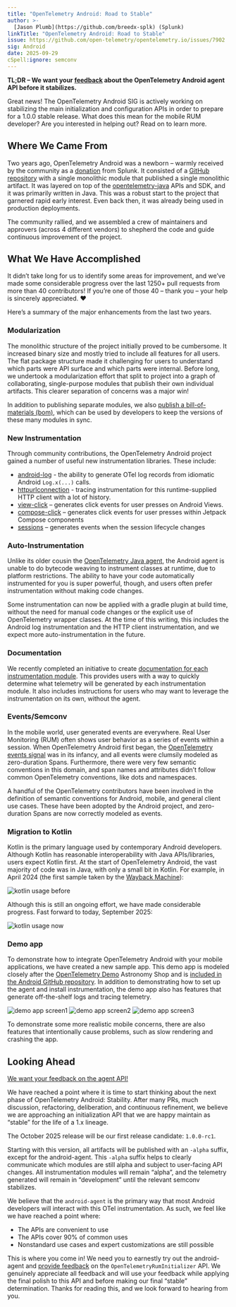 ```yaml
---
title: "OpenTelemetry Android: Road to Stable"
author: >-
  [Jason Plumb](https://github.com/breedx-splk) (Splunk)
linkTitle: "OpenTelemetry Android: Road to Stable"
issue: https://github.com/open-telemetry/opentelemetry.io/issues/7902
sig: Android
date: 2025-09-29
cSpell:ignore: semconv
---
```


**TL;DR – We want your
[feedback](https://github.com/open-telemetry/opentelemetry-android/issues/1257)
about the OpenTelemetry Android agent API before it stabilizes.**

Great news! The OpenTelemetry Android SIG is actively working on stabilizing the main initialization
and configuration APIs in order to prepare for a 1.0.0 stable release. What does this mean for the
mobile RUM developer? Are you interested in helping out? Read on to learn more.

## Where We Came From

Two years ago, OpenTelemetry Android was a newborn – warmly received by the community as a
[donation](https://github.com/open-telemetry/community/issues/1400)
from Splunk. It consisted of a
[GitHub repository](https://github.com/open-telemetry/opentelemetry-android)
with a single monolithic module that published a single monolithic artifact. It was layered on top
of the
[opentelemetry-java](https://github.com/open-telemetry/opentelemetry-java) APIs and SDK, and it was
primarily written in Java. This was a robust start to the project that garnered rapid early
interest. Even back then, it was already being used in production deployments.

The community rallied, and we assembled a crew of maintainers and approvers (across 4 different
vendors) to shepherd the code and guide continuous improvement of the project.

## What We Have Accomplished

It didn’t take long for us to identify some areas for improvement, and we’ve made some considerable
progress over the last 1250+ pull requests from more than 40 contributors! If you’re one of those
40 – thank you – your help is sincerely appreciated. ❤️

Here’s a summary of the major enhancements from the last two years.

### Modularization

The monolithic structure of the project initially proved to be cumbersome. It increased binary
size and mostly tried to include all features for all users. The flat package structure made it
challenging for users to understand which parts were API surface and which parts were internal.
Before long, we undertook a modularization effort that split to project into a graph of
collaborating, single-purpose modules that publish their own individual artifacts. This clearer
separation of concerns was a major win!

In addition to publishing separate modules, we also
[publish a bill-of-materials (bom)](https://central.sonatype.com/artifact/io.opentelemetry.android/opentelemetry-android-bom),
which can be used by developers to keep the versions of these many modules in sync.

### New Instrumentation

Through community contributions, the OpenTelemetry Android project gained a number of useful
new instrumentation libraries. These include:

* [android-log](https://github.com/open-telemetry/opentelemetry-android/tree/main/instrumentation/android-log) -
  the ability to generate OTel log records from idiomatic Android `Log.x(...)` calls.
* [httpurlconnection](https://github.com/open-telemetry/opentelemetry-android/tree/main/instrumentation/httpurlconnection) -
  tracing instrumentation for this runtime-supplied HTTP client with a lot of history.
* [view-click](https://github.com/open-telemetry/opentelemetry-android/tree/main/instrumentation/view-click) –
  generates click events for user presses on Android Views.
* [compose-click](https://github.com/open-telemetry/opentelemetry-android/tree/main/instrumentation/compose/click) –
  generates click events for user presses within Jetpack Compose components
* [sessions](https://github.com/open-telemetry/opentelemetry-android/tree/main/instrumentation/sessions) –
  generates events when the session lifecycle changes

### Auto-Instrumentation

Unlike its older cousin the
[OpenTelemetry Java agent](https://github.com/open-telemetry/opentelemetry-java-instrumentation),
the Android agent is unable to do bytecode weaving to instrument classes at runtime, due to
platform restrictions. The ability to have your code automatically instrumented for you is super
powerful, though, and users often prefer instrumentation without making code changes.

Some instrumentation can now be applied with a gradle plugin at build time, without the need for
manual code changes or the explicit use of OpenTelemetry wrapper classes. At the time of this
writing, this includes the Android log instrumentation and the HTTP client instrumentation, and
we expect more auto-instrumentation in the future.

### Documentation

We recently completed an initiative to create
[documentation for each instrumentation module](https://github.com/open-telemetry/opentelemetry-android/issues/742).
This provides users with a way to quickly determine what telemetry will be generated by each
instrumentation module. It also includes instructions for users who may want to leverage the
instrumentation on its own, without the agent.

### Events/Semconv

In the mobile world, user generated events are everywhere. Real User Monitoring (RUM) often
shows user behavior as a series of events within a session. When OpenTelemetry Android first
began, the
[OpenTelemetry events signal](https://opentelemetry.io/docs/specs/semconv/general/events/)
was in its infancy, and all events were clumsily modeled as zero-duration Spans. Furthermore,
there were very few semantic conventions in this domain, and span names and attributes didn’t
follow common OpenTelemetry conventions, like dots and namespaces.

A handful of the OpenTelemetry contributors have been involved in the definition of semantic
conventions for Android, mobile, and general client use cases.  These have been adopted by the
Android project, and zero-duration Spans are now correctly modeled as events.

### Migration to Kotlin

Kotlin is the primary language used by contemporary Android developers. Although Kotlin has
reasonable interoperability with Java APIs/libraries, users expect Kotlin first. At the start of
OpenTelemetry Android, the vast majority of code was in Java, with only a small bit in Kotlin.
For example, in April 2024 (the first sample taken by the
[Wayback Machine](https://web.archive.org/web/20250000000000*/https://github.com/open-telemetry/opentelemetry-android)):

![kotlin usage before](kotlin1.png)

Although this is still an ongoing effort, we have made considerable progress. Fast forward to today, September 2025:

![kotlin usage now](kotlin2.png)

### Demo app

To demonstrate how to integrate OpenTelemetry Android with your mobile applications, we have
created a new sample app. This demo app is modeled closely after the
[OpenTelemetry Demo](https://github.com/open-telemetry/opentelemetry-demo)
Astronomy Shop and is
[included in the Android GitHub repository](https://github.com/open-telemetry/opentelemetry-android/tree/main/demo-app).
In addition to demonstrating how to set up the agent and install instrumentation, the demo app
also has features that generate off-the-shelf logs and tracing telemetry.

![demo app screen1](demo-app1.png)
![demo app screen2](demo-app2.png)
![demo app screen3](demo-app3.png)

To demonstrate some more realistic mobile concerns, there are also features that intentionally
cause problems, such as slow rendering and crashing the app.

## Looking Ahead

[We want your feedback on the agent API!](https://github.com/open-telemetry/opentelemetry-android/issues/1257)

We have reached a point where it is time to start thinking about the next phase of OpenTelemetry
Android: Stability. After many PRs, much discussion, refactoring, deliberation, and continuous
refinement, we believe we are approaching an initialization API that we are happy maintain as
“stable” for the life of a 1.x lineage.

The October 2025 release will be our first release candidate: `1.0.0-rc1`.

Starting with this version, all artifacts will be published with an `-alpha` suffix, except for
the android-agent. This `-alpha` suffix helps to clearly communicate which modules are still alpha
and subject to user-facing API changes. All instrumentation modules will remain “alpha”, and the
telemetry generated will remain in “development” until the relevant semconv stabilizes.

We believe that the `android-agent` is the primary way that most Android developers will
interact with this OTel instrumentation. As such, we feel like we have reached a point where:

* The APIs are convenient to use
* The APIs cover 90% of common uses
* Nonstandard use cases and expert customizations are still possible

This is where you come in! We need you to earnestly try out the android-agent and
[provide feedback](https://github.com/open-telemetry/opentelemetry-android/issues/1257)
on the `OpenTelemetryRumInitializer` API. We genuinely appreciate all feedback and will use your
feedback while applying the final polish to this API and before making our final “stable”
determination. Thanks for reading this, and we look forward to hearing from you.
